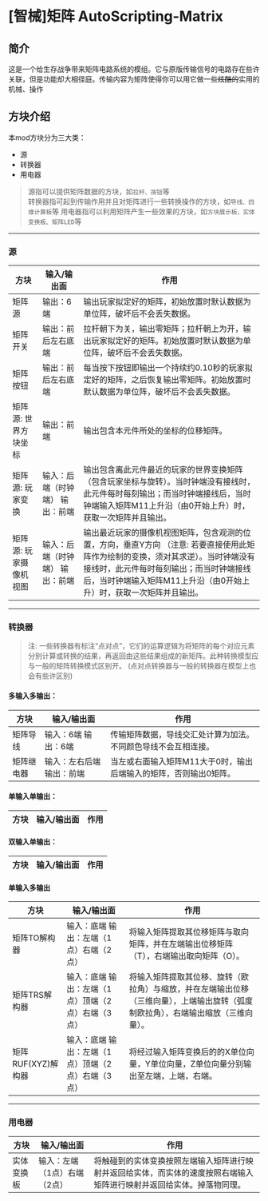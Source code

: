 # [智械]矩阵 AutoScripting-Matrix
## 简介
这是一个给生存战争带来矩阵电路系统的模组。它与原版传输信号的电路存在些许关联，但是功能却大相径庭。传输内容为矩阵使得你可以用它做一些~~炫酷的~~实用的机械、操作
## 方块介绍
本mod方块分为三大类：
- 源
- 转换器
- 用电器
> 源指可以提供矩阵数据的方块，如`拉杆、按钮`等  
> 转换器指可起到传输作用并且对矩阵进行一些转换操作的方块，如`导线、四维计算板`等
> 用电器指可以利用矩阵产生一些效果的方块，如`方块展示板，实体变换板、矩阵LED`等

---

### 源
| 方块            | 输入/输出面                             | 作用                                                                                          |
|---------------|--------------------------------|----------------------------------------------------------------------------------------------------|
| 矩阵源            | 输出：6端                             | 输出玩家拟定好的矩阵，初始放置时默认数据为单位阵，破坏后不会丢失数据。                            |
| 矩阵开关          | 输出：前后左右底端                  | 拉杆朝下为关，输出零矩阵；拉杆朝上为开，输出玩家拟定好的矩阵。初始放置时默认数据为单位阵，破坏后不会丢失数据。                                                                                            |
| 矩阵按钮          | 输出：前后左右底端                    | 每当按下按钮即输出一个持续约0.10秒的玩家拟定好的矩阵，之后恢复输出零矩阵。初始放置时默认数据为单位阵，破坏后不会丢失数据。 |
| 矩阵源: 世界方块坐标      | 输出：前端                        | 输出包含本元件所处的坐标的位移矩阵。 |
| 矩阵源: 玩家变换      | 输入：后端（时钟端） 输出：前端         | 输出包含离此元件最近的玩家的世界变换矩阵（包含玩家坐标与旋转）。当时钟端没有接线时，此元件每时每刻输出；而当时钟端接线后，当时钟端输入矩阵M11上升沿（由0开始上升）时，获取一次矩阵并且输出。 |
| 矩阵源: 玩家摄像机视图      | 输入：后端（时钟端） 输出：前端         | 输出最近玩家的摄像机视图矩阵，包含观测的位置，方向，垂直Y方向 （注意: 若要直接使用此矩阵作为绘制的变换，须对其求逆）。当时钟端没有接线时，此元件每时每刻输出；而当时钟端接线后，当时钟端输入矩阵M11上升沿（由0开始上升）时，获取一次矩阵并且输出。 |

---

### 转换器
> 注: 一些转换器有标注“点对点”，它们的运算逻辑为将矩阵的每个对应元素分别计算或转换的结果，再返回由这些结果组成的新矩阵。此种转换模型应与一般的矩阵转换模式区别开。
> (点对点转换器与一般的转换器在模型上也会有些许区别)
#### 多输入多输出：

| 方块            | 输入/输出面                             | 作用                                                                                          |
|---------------|--------------------------------|----------------------------------------------------------------------------------------------------|
| 矩阵导线       | 输入：6端  输出：6端             | 传输矩阵数据，导线交汇处计算为加法。不同颜色导线不会互相连接。|
| 矩阵继电器     | 输入：左右后端  输出：前端        | 当左或右面输入矩阵M11大于0时，输出后端输入的矩阵，否则输出0矩阵。 |
#### 单输入单输出：

| 方块            | 输入/输出面                             | 作用                                                                                          |
|---------------|--------------------------------|----------------------------------------------------------------------------------------------------|
#### 双输入单输出：

| 方块            | 输入/输出面                             | 作用                                                                                          |
|---------------|--------------------------------|----------------------------------------------------------------------------------------------------|
#### 单输入多输出
| 方块            | 输入/输出面                             | 作用                                                                                          |
|---------------|--------------------------------|----------------------------------------------------------------------------------------------------|
| 矩阵TO解构器   | 输入：底端  输出：左端（1点）右端（2点）| 将输入矩阵提取其位移矩阵与取向矩阵，并在左端输出位移矩阵（T），右端输出取向矩阵（O）。|
| 矩阵TRS解构器 | 输入：底端  输出：左端（1点）顶端（2点）右端（3点）| 将输入矩阵提取其位移、旋转（欧拉角）与缩放，并在左端输出位移（三维向量），上端输出旋转（弧度制欧拉角），右端输出缩放（三维向量）。|
| 矩阵RUF(XYZ)解构器 | 输入：底端  输出：左端（1点）顶端（2点）右端（3点）| 将经过输入矩阵变换后的的X单位向量，Y单位向量，Z单位向量分别输出至左端，上端，右端。 |

---

### 用电器
| 方块            | 输入/输出面                             | 作用                                                                                          |
|---------------|--------------------------------|----------------------------------------------------------------------------------------------------|
| 实体变换板     | 输入：左端（1点）右端（2点）      | 将触碰到的实体变换按照左端输入矩阵进行映射并返回给实体，而实体的速度按照右端输入矩阵进行映射并返回给实体。掉落物同理。 |
